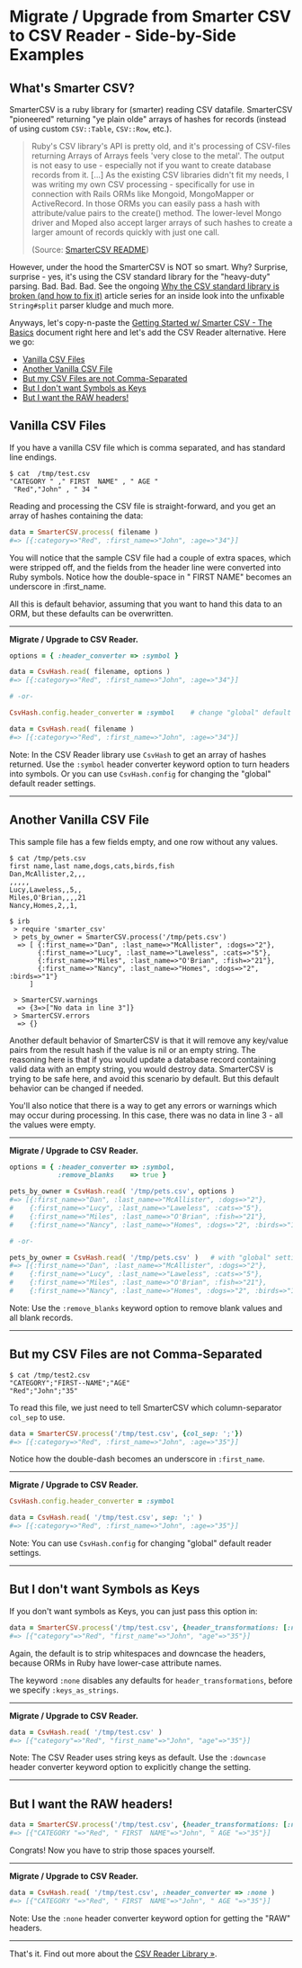 # Migrate / Upgrade from Smarter CSV to CSV Reader - Side-by-Side Examples



## What's Smarter CSV?

SmarterCSV is a ruby library for (smarter) reading CSV datafile. SmarterCSV "pioneered" returning "ye plain olde" arrays of hashes
for records (instead of using custom `CSV::Table`, `CSV::Row`, etc.).

> Ruby's CSV library's API is pretty old, and it's processing of CSV-files returning Arrays of Arrays feels 'very close to the metal'.
> The output is not easy to use - especially not if you want to create database records from it. 
> [...]
> As the existing CSV libraries didn't fit my needs, I was writing my own CSV processing - specifically for use 
> in connection with Rails ORMs like Mongoid, MongoMapper or ActiveRecord. 
> In those ORMs you can easily pass a hash with attribute/value pairs to the create() method. 
> The lower-level Mongo driver and Moped also accept larger arrays of such hashes 
> to create a larger amount of records quickly with just one call.
>
> (Source: [SmarterCSV README](https://github.com/tilo/smarter_csv))

However, under the hood the SmarterCSV is NOT so smart. Why? Surprise, surprise - yes, it's using the CSV standard library 
for the "heavy-duty" parsing. Bad. Bad. Bad. 
See the ongoing [Why the CSV standard library is broken (and how to fix it)](https://github.com/csvreader/docs)
article series for an inside look into the unfixable `String#split` parser kludge and much more.  


Anyways, let's copy-n-paste the [Getting Started w/ Smarter CSV - The Basics](https://github.com/tilo/smarter_csv/wiki/The-Basics) 
document right here 
and let's add the CSV Reader alternative.
Here we go:

- [Vanilla CSV Files](#vanilla-csv-files)
- [Another Vanilla CSV File](#another-vanilla-csv-file)
- [But my CSV Files are not Comma-Separated](#but-my-csv-files-are-not-comma-separated)
- [But I don't want Symbols as Keys](#but-i-dont-want-symbols-as-keys)
- [But I want the RAW headers!](#but-i-want-the-raw-headers)



## Vanilla CSV Files

If you have a vanilla CSV file which is comma separated, and has standard line endings.

```
$ cat  /tmp/test.csv
"CATEGORY " ," FIRST  NAME" , " AGE "
 "Red","John" , " 34 "
```

Reading and processing the CSV file is straight-forward, and you get an array of hashes containing the data:

``` ruby
data = SmarterCSV.process( filename )
#=> [{:category=>"Red", :first_name=>"John", :age=>"34"}]
```

You will notice that the sample CSV file had a couple of extra spaces, which were stripped off, and the fields from the header line were converted into Ruby symbols.
Notice how the double-space in " FIRST  NAME" becomes an underscore in :first_name.

All this is default behavior, assuming that you want to hand this data to an ORM, but these defaults can be overwritten.


---

**Migrate / Upgrade to CSV Reader.**

``` ruby
options = { :header_converter => :symbol }

data = CsvHash.read( filename, options )
#=> [{:category=>"Red", :first_name=>"John", :age=>"34"}]

# -or-

CsvHash.config.header_converter = :symbol    # change "global" default settings

data = CsvHash.read( filename )
#=> [{:category=>"Red", :first_name=>"John", :age=>"34"}]
```

Note: In the CSV Reader library use `CsvHash` to get an array of hashes returned. 
Use the `:symbol` header converter keyword option to turn headers into symbols.
Or you can use `CsvHash.config` for changing the "global" default reader settings.

---




## Another Vanilla CSV File

This sample file has a few fields empty, and one row without any values.

```
$ cat /tmp/pets.csv
first name,last name,dogs,cats,birds,fish
Dan,McAllister,2,,,
,,,,,
Lucy,Laweless,,5,,
Miles,O'Brian,,,,21
Nancy,Homes,2,,1,

$ irb
 > require 'smarter_csv'
 > pets_by_owner = SmarterCSV.process('/tmp/pets.csv')
  => [ {:first_name=>"Dan", :last_name=>"McAllister", :dogs=>"2"}, 
       {:first_name=>"Lucy", :last_name=>"Laweless", :cats=>"5"}, 
       {:first_name=>"Miles", :last_name=>"O'Brian", :fish=>"21"}, 
       {:first_name=>"Nancy", :last_name=>"Homes", :dogs=>"2", :birds=>"1"}
     ]
 
 > SmarterCSV.warnings
  => {3=>["No data in line 3"]}
 > SmarterCSV.errors
  => {}
```

Another default behavior of SmarterCSV is that it will remove any key/value pairs from the result hash if the value is nil or an empty string. The reasoning here is that if you would update a database record containing valid data with an empty string, you would destroy data. SmarterCSV is trying to be safe here, and avoid this scenario by default. But this default behavior can be changed if needed.

You'll also notice that there is a way to get any errors or warnings which may occur during processing.
In this case, there was no data in line 3 - all the values were empty.


---

**Migrate / Upgrade to CSV Reader.**

``` ruby
options = { :header_converter => :symbol,
            :remove_blanks    => true }

pets_by_owner = CsvHash.read( '/tmp/pets.csv', options )
#=> [{:first_name=>"Dan", :last_name=>"McAllister", :dogs=>"2"}, 
#    {:first_name=>"Lucy", :last_name=>"Laweless", :cats=>"5"}, 
#    {:first_name=>"Miles", :last_name=>"O'Brian", :fish=>"21"}, 
#    {:first_name=>"Nancy", :last_name=>"Homes", :dogs=>"2", :birds=>"1"}]

# -or-

pets_by_owner = CsvHash.read( '/tmp/pets.csv' )   # with "global" settings changed (see above)
#=> [{:first_name=>"Dan", :last_name=>"McAllister", :dogs=>"2"}, 
#    {:first_name=>"Lucy", :last_name=>"Laweless", :cats=>"5"}, 
#    {:first_name=>"Miles", :last_name=>"O'Brian", :fish=>"21"}, 
#    {:first_name=>"Nancy", :last_name=>"Homes", :dogs=>"2", :birds=>"1"}]
```

Note:  Use the `:remove_blanks` keyword option to remove blank values and all blank records.

---



## But my CSV Files are not Comma-Separated

```
$ cat /tmp/test2.csv
"CATEGORY";"FIRST--NAME";"AGE"
"Red";"John";"35"
```

To read this file, we just need to tell SmarterCSV which column-separator `col_sep` to use.

``` ruby
data = SmarterCSV.process('/tmp/test.csv', {col_sep: ';'})
#=> [{:category=>"Red", :first_name=>"John", :age=>"35"}]
```

Notice how the double-dash becomes an underscore in `:first_name`.


---

**Migrate / Upgrade to CSV Reader.**

``` ruby
CsvHash.config.header_converter = :symbol 

data = CsvHash.read( '/tmp/test.csv', sep: ';' )
#=> [{:category=>"Red", :first_name=>"John", :age=>"35"}]
```

Note:  You can use `CsvHash.config` for changing "global" default reader settings.

---



## But I don't want Symbols as Keys

If you don't want symbols as Keys, you can just pass this option in:

``` ruby
data = SmarterCSV.process('/tmp/test.csv', {header_transformations: [:none, :keys_as_strings]})
#=> [{"category"=>"Red", "first_name"=>"John", "age"=>"35"}]
```

Again, the default is to strip whitespaces and downcase the headers, because ORMs in Ruby have lower-case attribute names.

The keyword `:none` disables any defaults for `header_transformations`, before we specify `:keys_as_strings`.



---

**Migrate / Upgrade to CSV Reader.**

``` ruby
data = CsvHash.read( '/tmp/test.csv' )
#=> [{"category"=>"Red", "first_name"=>"John", "age"=>"35"}]

```

Note: The CSV Reader uses string keys as default.
Use the `:downcase` header converter keyword option to explicitly change the setting.

---



<!--

note: removed binary field and record separator example for now 
-->




## But I want the RAW headers!

``` ruby
data = SmarterCSV.process('/tmp/test.csv', {header_transformations: [:none]})
#=> [{"CATEGORY "=>"Red", " FIRST  NAME"=>"John", " AGE "=>"35"}]
```

Congrats! Now you have to strip those spaces yourself.



---

**Migrate / Upgrade to CSV Reader.**

``` ruby
data = CsvHash.read( '/tmp/test.csv', :header_converter => :none )
#=> [{"CATEGORY "=>"Red", " FIRST  NAME"=>"John", " AGE "=>"35"}]
```

Note: Use the `:none` header converter keyword option for getting the "RAW" headers.

---


That's it. Find out more about the [CSV Reader Library »](https://github.com/csvreader/csvreader).

